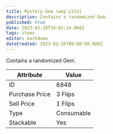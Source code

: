 ```yaml
---
title: Mystery Gem (wep LV13)
description: Contains a randomized Gem.
published: true
date: 2023-02-28T16:02:24.000Z
tags: items
editor: markdown
dateCreated: 2023-02-16T00:00:00.000Z
---
```


Contains a randomized Gem.

|Attribute|Value|
|-|-|
|ID|6848|
|Purchase Price|3 Flips|
|Sell Price|1 Flips|
|Type|Consumable|
|Stackable|Yes|

